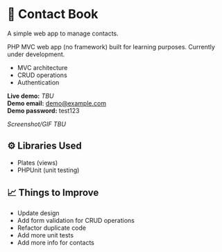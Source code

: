 # 📑 Contact Book
A simple web app to manage contacts.

PHP MVC web app (no framework) built for learning purposes. Currently under development.

- MVC architecture
- CRUD operations
- Authentication

**Live demo:** *TBU*  
**Demo email:** demo@example.com  
**Demo password:** test123  

*Screenshot/GIF TBU*

## ⚙ Libraries Used
- Plates (views)
- PHPUnit (unit testing)

## 📈 Things to Improve
- Update design
- Add form validation for CRUD operations
- Refactor duplicate code
- Add more unit tests
- Add more info for contacts